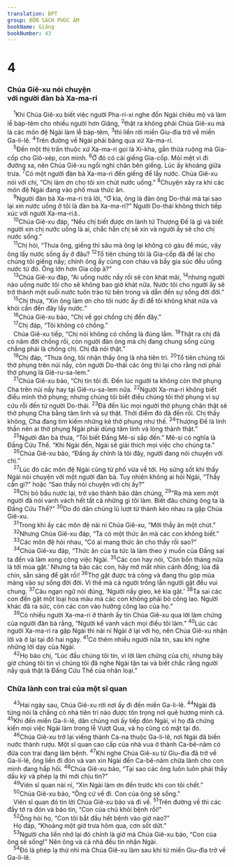 ```yaml
---
translation: BPT
group: BỐN SÁCH PHÚC ÂM
bookName: Giăng 
bookNumber: 43
---
```


<div class="title"><h1>4</h1><h3>Chúa Giê-xu nói chuyện<br/>với người đàn bà Xa-ma-ri</h3></div>
<span class="verse gi_4_1"> <sup>1</sup>Khi Chúa Giê-xu biết việc người Pha-ri-xi nghe đồn Ngài chiêu mộ và làm lễ báp-têm cho nhiều người hơn Giăng,</span>
<span class="verse gi_4_2"><sup>2</sup>thật ra không phải Chúa Giê-xu mà là các môn đệ Ngài làm lễ báp-têm,</span>
<span class="verse gi_4_3"><sup>3</sup>thì liền rời miền Giu-đia trở về miền Ga-li-lê.</span>
<span class="verse gi_4_4"><sup>4</sup>Trên đường về Ngài phải băng qua xứ Xa-ma-ri.<br/></span>
<span class="verse gi_4_5"> <sup>5</sup>Đến một thị trấn thuộc xứ Xa-ma-ri gọi là Xi-kha, gần thửa ruộng mà Gia-cốp cho Giô-xép, con mình.</span>
<span class="verse gi_4_6"><sup>6</sup>Ở đó có cái giếng Gia-cốp. Mỏi mệt vì đi đường xa, nên Chúa Giê-xu ngồi nghỉ chân bên giếng. Lúc ấy khoảng giữa trưa.</span>
<span class="verse gi_4_7"><sup>7</sup>Có một người đàn bà Xa-ma-ri đến giếng để lấy nước. Chúa Giê-xu nói với chị, “Chị làm ơn cho tôi xin chút nước uống.”</span>
<span class="verse gi_4_8"><sup>8</sup>Chuyện xảy ra khi các môn đệ Ngài đang vào phố mua thức ăn.<br/></span>
<span class="verse gi_4_9"> <sup>9</sup>Người đàn bà Xa-ma-ri trả lời, “Ơ kìa, ông là đàn ông Do-thái mà tại sao lại xin nước uống ở tôi là đàn bà Xa-ma-ri?” Người Do-thái không thích tiếp xúc với người Xa-ma-ri<a data-toggle="tooltip" data-placement="bottom" title="Hay “Người Do-thái không dùng những món đồ mà người Xa-ma-ri đã dùng.”">⚓</a>.<br/></span>
<span class="verse gi_4_10"> <sup>10</sup>Chúa Giê-xu đáp, “Nếu chị biết được ơn lành từ Thượng Đế là gì và biết người xin chị nước uống là ai, chắc hẳn chị sẽ xin và người ấy sẽ cho chị nước sống.”<br/></span>
<span class="verse gi_4_11"> <sup>11</sup>Chị hỏi, “Thưa ông, giếng thì sâu mà ông lại không có gàu để múc, vậy ông lấy nước sống ấy ở đâu?</span>
<span class="verse gi_4_12"><sup>12</sup>Tổ tiên chúng tôi là Gia-cốp đã để lại cho chúng tôi giếng nầy; chính ông ấy cùng con cháu và bầy gia súc đều uống nước từ đó. Ông lớn hơn Gia cốp à?”<br/></span>
<span class="verse gi_4_13"> <sup>13</sup>Chúa Giê-xu đáp, “Ai uống nước nầy rồi sẽ còn khát mãi,</span>
<span class="verse gi_4_14"><sup>14</sup>nhưng người nào uống nước tôi cho sẽ không bao giờ khát nữa. Nước tôi cho người ấy sẽ trở thành một suối nước tuôn trào từ bên trong và dẫn đến sự sống đời đời.”<br/></span>
<span class="verse gi_4_15"> <sup>15</sup>Chị thưa, “Xin ông làm ơn cho tôi nước ấy đi để tôi không khát nữa và khỏi cần đến đây lấy nước.”<br/></span>
<span class="verse gi_4_16"> <sup>16</sup>Chúa Giê-xu bảo, “Chị về gọi chồng chị đến đây.”<br/></span>
<span class="verse gi_4_17"> <sup>17</sup>Chị đáp, “Tôi không có chồng.”<br/> Chúa Giê-xu tiếp, “Chị nói không có chồng là đúng lắm.</span>
<span class="verse gi_4_18"><sup>18</sup>Thật ra chị đã có năm đời chồng rồi, còn người đàn ông mà chị đang chung sống cũng chẳng phải là chồng chị. Chị đã nói thật.”<br/></span>
<span class="verse gi_4_19"> <sup>19</sup>Chị đáp, “Thưa ông, tôi nhận thấy ông là nhà tiên tri.</span>
<span class="verse gi_4_20"><sup>20</sup>Tổ tiên chúng tôi thờ phụng trên núi nầy, còn người Do-thái các ông thì lại cho rằng nơi phải thờ phụng là Giê-ru-sa-lem.”<br/></span>
<span class="verse gi_4_21"> <sup>21</sup>Chúa Giê-xu bảo, “Chị tin tôi đi. Đến lúc người ta không còn thờ phụng Cha trên núi nầy hay tại Giê-ru-sa-lem nữa.</span>
<span class="verse gi_4_22"><sup>22</sup>Người Xa-ma-ri không biết điều mình thờ phụng; nhưng chúng tôi biết điều chúng tôi thờ phụng vì sự cứu rỗi đến từ người Do-thái.</span>
<span class="verse gi_4_23"><sup>23</sup>Đã đến lúc mọi người thờ phụng chân thật sẽ thờ phụng Cha bằng tâm linh và sự thật. Thời điểm đó đã đến rồi. Chị thấy không, Cha đang tìm kiếm những kẻ thờ phụng như thế.</span>
<span class="verse gi_4_24"><sup>24</sup>Thượng Đế là linh thần nên ai thờ phụng Ngài phải dùng tâm linh và lòng thành thật.”<br/></span>
<span class="verse gi_4_25"> <sup>25</sup>Người đàn bà thưa, “Tôi biết Đấng Mê-si sắp đến.” Mê-si có nghĩa là Đấng Cứu Thế. “Khi Ngài đến, Ngài sẽ giải thích mọi việc cho chúng ta.”<br/></span>
<span class="verse gi_4_26"> <sup>26</sup>Chúa Giê-xu bảo, “Đấng ấy chính là tôi đây, người đang nói chuyện với chị.”<br/></span>
<span class="verse gi_4_27"> <sup>27</sup>Lúc đó các môn đệ Ngài cũng từ phố vừa về tới. Họ sửng sốt khi thấy Ngài nói chuyện với một người đàn bà. Tuy nhiên không ai hỏi Ngài, “Thầy cần gì?” hoặc “Sao thầy nói chuyện với chị ấy?”<br/></span>
<span class="verse gi_4_28"> <sup>28</sup>Chị bỏ bầu nước lại, trở vào thành bảo dân chúng,</span>
<span class="verse gi_4_29"><sup>29</sup>“Ra mà xem một người đã nói vanh vách hết tất cả những gì tôi làm. Biết đâu chừng ông ta là Đấng Cứu Thế?”</span>
<span class="verse gi_4_30"><sup>30</sup>Do đó dân chúng lũ lượt từ thành kéo nhau ra gặp Chúa Giê-xu.<br/></span>
<span class="verse gi_4_31"> <sup>31</sup>Trong khi ấy các môn đệ nài nỉ Chúa Giê-xu, “Mời thầy ăn một chút.”<br/></span>
<span class="verse gi_4_32"> <sup>32</sup>Nhưng Chúa Giê-xu đáp, “Ta có một thức ăn mà các con không biết.”<br/></span>
<span class="verse gi_4_33"> <sup>33</sup>Các môn đệ hỏi nhau, “Có ai mang thức ăn cho thầy rồi sao?”<br/></span>
<span class="verse gi_4_34"> <sup>34</sup>Chúa Giê-xu đáp, “Thức ăn của ta tức là làm theo ý muốn của Đấng sai ta đến và làm xong công việc Ngài.</span>
<span class="verse gi_4_35"><sup>35</sup>Các con hay nói, ‘Còn bốn tháng nữa là tới mùa gặt.’ Nhưng ta bảo các con, hãy mở mắt nhìn cánh đồng; lúa đã chín, sẵn sàng để gặt rồi!</span>
<span class="verse gi_4_36"><sup>36</sup>Thợ gặt được trả công và đang thu góp mùa màng vào sự sống đời đời. Vì thế mà cả người trồng lẫn người gặt đều vui chung.</span>
<span class="verse gi_4_37"><sup>37</sup>Câu ngạn ngữ nói đúng, ‘Người nầy gieo, kẻ kia gặt.’</span>
<span class="verse gi_4_38"><sup>38</sup>Ta sai các con đến gặt một loại hoa màu mà các con không phải bỏ công lao. Người khác đã ra sức, còn các con vào hưởng công lao của họ.”<br/></span>
<span class="verse gi_4_39"> <sup>39</sup>Có nhiều người Xa-ma-ri ở thành ấy tin Chúa Giê-xu qua lời làm chứng của người đàn bà rằng, “Người kể vanh vách mọi điều tôi làm.”</span>
<span class="verse gi_4_40"><sup>40</sup>Lúc các người Xa-ma-ri ra gặp Ngài thì nài nỉ Ngài ở lại với họ, nên Chúa Giê-xu nhận lời và ở lại tại đó hai ngày.</span>
<span class="verse gi_4_41"><sup>41</sup>Có thêm nhiều người nữa tin, sau khi nghe những lời dạy của Ngài.<br/></span>
<span class="verse gi_4_42"> <sup>42</sup>Họ bảo chị, “Lúc đầu chúng tôi tin, vì lời làm chứng của chị, nhưng bây giờ chúng tôi tin vì chúng tôi đã nghe Ngài tận tai và biết chắc rằng người nầy quả thật là Đấng Cứu Thế của nhân loại.”<br/></span>
<div class="title"><h3>Chữa lành con trai của một sĩ quan</h3></div>
<span class="verse gi_4_43"> <sup>43</sup>Hai ngày sau, Chúa Giê-xu rời nơi ấy đi đến miền Ga-li-lê.</span>
<span class="verse gi_4_44"><sup>44</sup>Ngài đã từng nói là chẳng có nhà tiên tri nào được tôn trọng nơi quê hương mình cả.</span>
<span class="verse gi_4_45"><sup>45</sup>Khi đến miền Ga-li-lê, dân chúng nơi ấy tiếp đón Ngài, vì họ đã chứng kiến mọi việc Ngài làm trong lễ Vượt Qua, và họ cũng có mặt tại đó.<br/></span>
<span class="verse gi_4_46"> <sup>46</sup>Chúa Giê-xu trở lại viếng thành Ca-na thuộc Ga-li-lê, nơi Ngài đã biến nước thành rượu. Một sĩ quan cao cấp của nhà vua ở thành Ca-bê-nâm có đứa con trai đang lâm bệnh.</span>
<span class="verse gi_4_47"><sup>47</sup>Khi nghe Chúa Giê-xu từ Giu-đia đã trở về Ga-li-lê, ông liền đi đón và van xin Ngài đến Ca-bê-nâm chữa lành cho con mình đang hấp hối.</span>
<span class="verse gi_4_48"><sup>48</sup>Chúa Giê-xu bảo, “Tại sao các ông luôn luôn phải thấy dấu kỳ và phép lạ thì mới chịu tin?”<br/></span>
<span class="verse gi_4_49"> <sup>49</sup>Viên sĩ quan nài nỉ, “Xin Ngài làm ơn đến trước khi con tôi chết.”<br/></span>
<span class="verse gi_4_50"> <sup>50</sup>Chúa Giê-xu bảo, “Ông cứ về đi. Con của ông sẽ sống.”<br/> Viên sĩ quan đó tin lời Chúa Giê-xu bảo và đi về.</span>
<span class="verse gi_4_51"><sup>51</sup>Trên đường về thì các đầy tớ ra đón và báo tin, “Con của chủ khỏi bệnh rồi!”<br/></span>
<span class="verse gi_4_52"> <sup>52</sup>Ông hỏi họ, “Con tôi bắt đầu hết bệnh vào giờ nào?”<br/> Họ đáp, “Khoảng một giờ trưa hôm qua, cơn sốt dứt.”<br/></span>
<span class="verse gi_4_53"> <sup>53</sup>Người cha liền nhớ lại đó chính là giờ mà Chúa Giê-xu bảo, “Con của ông sẽ sống!” Nên ông và cả nhà đều tin nhận Ngài.<br/></span>
<span class="verse gi_4_54"> <sup>54</sup>Đó là phép lạ thứ nhì mà Chúa Giê-xu làm sau khi từ miền Giu-đia trở về Ga-li-lê.<br/></span>
